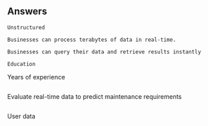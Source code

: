 ## Answers
```
Unstructured
```

```
Businesses can process terabytes of data in real-time.
```
```
Businesses can query their data and retrieve results instantly
```

```
Education
```
Years of experience
```

```
Evaluate real-time data to predict maintenance requirements
```

```
User data
```

